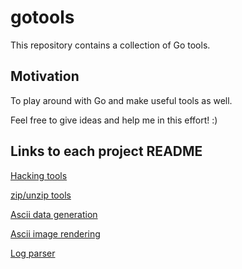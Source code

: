 # gotools

This repository contains a collection of Go tools.

## Motivation

To play around with Go and make useful tools as well.

Feel free to give ideas and help me in this effort! :)

## Links to each project README

[Hacking tools](src/hacking/README.md)

[zip/unzip tools](src/compress/README.md)

[Ascii data generation](src/asciigen/README.md)

[Ascii image rendering](src/asciirender/README.md)

[Log parser](src/logparser/README.md)